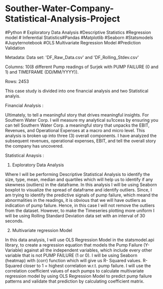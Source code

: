 # Souther-Water-Company-Statistical-Analysis-Project
#Python # Exploratory Data Analysis #Descriptive Statistics #Regression model # Inferential Statistics#Pandas #Matplotlib #Seaborn #Statsmodels #Jupyternotebook #OLS Multivariate Regression Model #Prediction Validation

Metadata:
Data set: 'DF_Raw_Data.csv' and 'DF_Rolling_Stdev.csv'

Columns: 10(8 different Pump readings of Surjek with PUMP FAILURE (0 and 1) and TIMEFRAME (DD/MM/YYYY)).

Rows: 2453

This case study is divided into one financial analysis and two Statistical analyis.

Financial Analysis :

Ultimately, to tell a meaningful story that drives meaningful insights. 
For Southern Water Corp. I will measure my analytical su1ccess by ensuring you can tell Southern Water Corp. a meaningful story that unpacks
the EBIT, Revenues, and Operational Expenses at a macro and micro level.
This analysis is broken up into three (3) overall components. I have analyzed the subsequent revenues, operational expenses, EBIT, and tell the overall story the company has uncovered.


Statistical Anaysis :

1) Exploratory Data Analysis

Where I will be performing Descriptive Statistical Analysis to identify the size, type, mean, median and quartiles which will help us to identify if any skewness (outliers) in the dataframe. In this analysis I will be using Seaborn boxplot to visualize the spread of dataframe and identify outliers. Since, I am trying to identify the predictive signals of pump failure, which meand the abnormalities in the readings, it is obvious that we will have outliers as indication of pump failure.
Hence, in this case I will not remove the outliers from the dataset. However, to make the Timeseries plotting more uniform I will be using Rolling Standard Deviation data set with an interval of 30 seconds. 
    
2) Multivariate regression Model

In this data analysis, I will use OLS Regression Model in the statsmodel.api library, to create a regression equation that models the Pump Failure (Y-Variable) against 
all the independent variables, which include every other variable that is not PUMP FAILURE (1 or 0). I will be using Seaborn (heatmap) with (corr) function which will give us R- Squared values. R-Squared closer to 1 = highest correlation w.r.t. pump failure. I will use the correlation coefficient values of each pumps to calculate multivariate regression model by using OLS Regression Model to predict pump failure patterns and validate that prediction by calculating coefficient matrix.
